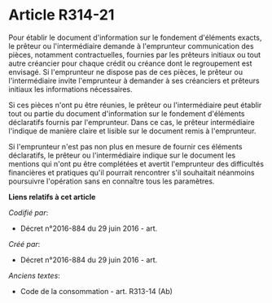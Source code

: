 # Article R314-21

Pour établir le document d'information sur le fondement d'éléments exacts, le prêteur ou l'intermédiaire demande à
l'emprunteur communication des pièces, notamment contractuelles, fournies par les prêteurs initiaux ou tout autre créancier
pour chaque crédit ou créance dont le regroupement est envisagé. Si l'emprunteur ne dispose pas de ces pièces, le prêteur ou
l'intermédiaire invite l'emprunteur à demander à ses créanciers et prêteurs initiaux les informations nécessaires.

Si ces pièces n'ont pu être réunies, le prêteur ou l'intermédiaire peut établir tout ou partie du document d'information sur
le fondement d'éléments déclaratifs fournis par l'emprunteur. Dans ce cas, le prêteur intermédiaire l'indique de manière
claire et lisible sur le document remis à l'emprunteur.

Si l'emprunteur n'est pas non plus en mesure de fournir ces éléments déclaratifs, le prêteur ou l'intermédiaire indique sur
le document les mentions qui n'ont pu être complétées et avertit l'emprunteur des difficultés financières et pratiques qu'il
pourrait rencontrer s'il souhaitait néanmoins poursuivre l'opération sans en connaître tous les paramètres.

**Liens relatifs à cet article**

_Codifié par_:

  - Décret n°2016-884 du 29 juin 2016 - art.

_Créé par_:

  - Décret n°2016-884 du 29 juin 2016 - art.

_Anciens textes_:

  - Code de la consommation - art. R313-14 (Ab)
